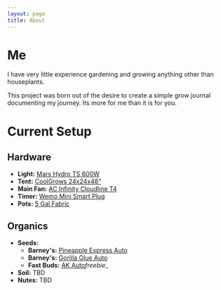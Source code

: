 ```yaml
---
layout: page
title: About
---
```


# Me

I have very little experience gardening and growing anything other than houseplants.

This project was born out of the desire to create a simple grow journal documenting my journey. Its more for me than it is for you.

# Current Setup
## Hardware
 * __Light:__ [Mars Hydro TS 600W](https://www.amazon.com/gp/product/B07VL8FZS1) 
 * __Tent:__ [CoolGrows 24x24x48"](https://www.amazon.com/gp/product/B01GCHXUVU)
 * __Main Fan:__ [AC Infinity Cloudline T4](https://www.amazon.com/gp/product/B07VL8FZS1/)
 * __Timer:__ [Wemo Mini Smart Plug](https://www.amazon.com/gp/product/B08CJGZZZ1)
 * __Pots:__ [5 Gal Fabric](https://www.amazon.com/gp/product/B0746KXXYR)

## Organics
 * __Seeds:__
   * __Barney's:__ [Pineapple Express Auto](https://www.barneysfarm.com/pineapple-express-auto-37)
   * __Barney's:__ [Gorilla Glue Auto](https://www.barneysfarm.com/gorilla-glue-auto-515)
   * __Fast Buds:__ [AK Auto](https://2fast4buds.com/seeds/original-auto-ak)<i class=green>freebie</i>_
 * __Soil:__ TBD
 * __Nutes:__ TBD